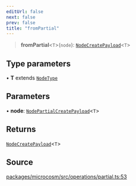 ```yaml
---
editUrl: false
next: false
prev: false
title: "fromPartial"
---
```


> **fromPartial**\<`T`\>(`node`): [`NodeCreatePayload`](../type-aliases/NodeCreatePayload.md)\<`T`\>

## Type parameters

• **T** extends [`NodeType`](../type-aliases/NodeType.md)

## Parameters

• **node**: [`NodePartialCreatePayload`](../type-aliases/NodePartialCreatePayload.md)\<`T`\>

## Returns

[`NodeCreatePayload`](../type-aliases/NodeCreatePayload.md)\<`T`\>

## Source

[packages/microcosm/src/operations/partial.ts:53](https://github.com/nodenogg-in/alpha-p2p/blob/d3c0d0ee190bdee84f8272463e9c5efc8c84f42d/packages/microcosm/src/operations/partial.ts#L53)
